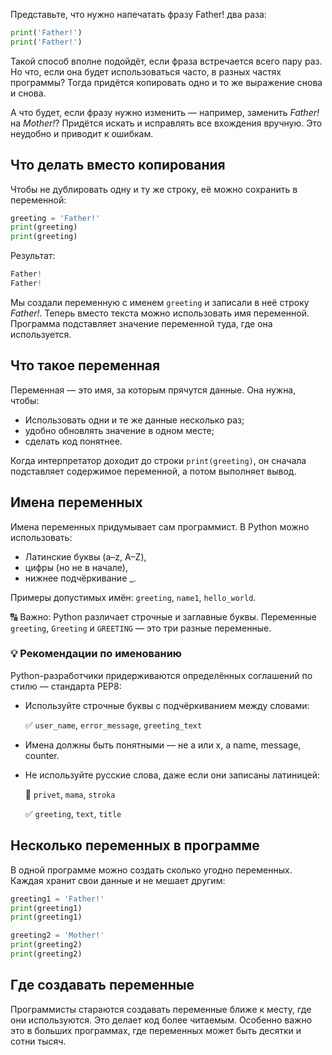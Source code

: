 Представьте, что нужно напечатать фразу Father! два раза:

```python
print('Father!')
print('Father!')
```

Такой способ вполне подойдёт, если фраза встречается всего пару раз. Но что, если она будет использоваться часто, в разных частях программы? Тогда придётся копировать одно и то же выражение снова и снова.

А что будет, если фразу нужно изменить — например, заменить _Father!_ на _Mother!_? Придётся искать и исправлять все вхождения вручную. Это неудобно и приводит к ошибкам.

## Что делать вместо копирования

Чтобы не дублировать одну и ту же строку, её можно сохранить в переменной:

```python
greeting = 'Father!'
print(greeting)
print(greeting)
```

Результат:

```python
Father!
Father!
```

Мы создали переменную с именем `greeting` и записали в неё строку _Father!_. Теперь вместо текста можно использовать имя переменной. Программа подставляет значение переменной туда, где она используется.

## Что такое переменная

Переменная — это имя, за которым прячутся данные. Она нужна, чтобы:

- Использовать одни и те же данные несколько раз;
- удобно обновлять значение в одном месте;
- сделать код понятнее.

Когда интерпретатор доходит до строки `print(greeting)`, он сначала подставляет содержимое переменной, а потом выполняет вывод.

## Имена переменных

Имена переменных придумывает сам программист. В Python можно использовать:

- Латинские буквы (a–z, A–Z),
- цифры (но не в начале),
- нижнее подчёркивание _.

Примеры допустимых имён: `greeting`, `name1`, `hello_world`.

🔠 Важно: Python различает строчные и заглавные буквы. Переменные `greeting`, `Greeting` и `GREETING` — это три разные переменные.

### 💡 Рекомендации по именованию

Python-разработчики придерживаются определённых соглашений по стилю — стандарта PEP8:

- Используйте строчные буквы с подчёркиванием между словами:

    ✅ `user_name`, `error_message`, `greeting_text`

- Имена должны быть понятными — не a или x, а name, message, counter.
- Не используйте русские слова, даже если они записаны латиницей:

    🚫 `privet`, `mama`, `stroka`

    ✅ `greeting`, `text`, `title`

## Несколько переменных в программе

В одной программе можно создать сколько угодно переменных. Каждая хранит свои данные и не мешает другим:

```python
greeting1 = 'Father!'
print(greeting1)
print(greeting1)

greeting2 = 'Mother!'
print(greeting2)
print(greeting2)
```

## Где создавать переменные

Программисты стараются создавать переменные ближе к месту, где они используются. Это делает код более читаемым. Особенно важно это в больших программах, где переменных может быть десятки и сотни тысяч.
